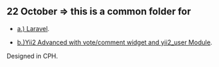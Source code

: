 ## 22 October => this is a common folder for 
 
- [a.) Laravel](https://github.com/account931/Laravel-Yii2_Comment_Vote_widgets/tree/master/blog_Laravel).

- [ b.)Yii2 Advanced with vote/comment widget and yii2_user Module](https://github.com/account931/Laravel-Yii2_Comment_Vote_widgets/tree/master/Yii2_comment_widget).

Designed in CPH.

